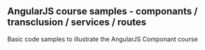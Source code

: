 ## AngularJS course samples - componants / transclusion / services / routes

Basic code samples to illustrate the AngularJS Componant course
